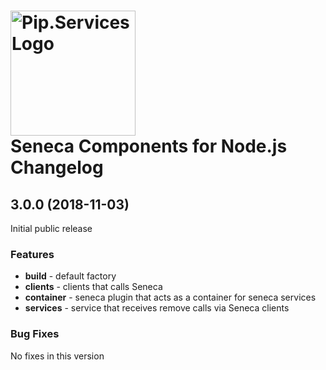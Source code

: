 # <img src="https://uploads-ssl.webflow.com/5ea5d3315186cf5ec60c3ee4/5edf1c94ce4c859f2b188094_logo.svg" alt="Pip.Services Logo" width="200"> <br/> Seneca Components for Node.js Changelog

## <a name="3.0.0"></a> 3.0.0 (2018-11-03)

Initial public release

### Features
* **build** - default factory
* **clients** - clients that calls Seneca
* **container** - seneca plugin that acts as a container for seneca services
* **services** - service that receives remove calls via Seneca clients

### Bug Fixes
No fixes in this version

